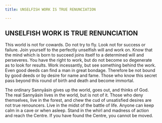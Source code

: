 ```yaml
---
title: UNSELFISH WORK IS TRUE RENUNCIATION

---
```





  

## UNSELFISH WORK IS TRUE RENUNCIATION

This world is not for cowards. Do not try to fly. Look not for success
or failure. Join yourself to the perfectly unselfish will and work on.
Know that the mind which is born to succeed joins itself to a determined
will and perseveres. You have the right to work, but do not become so
degenerate as to look for results. Work incessantly, but see something
behind the work. Even good deeds can find a man in great bondage.
Therefore be not bound by good deeds or by desire for name and fame.
Those who know this secret pass beyond this round of birth and death and
become immortal.

The ordinary Sannyāsin gives up the world, goes out, and thinks of God.
The real Sannyāsin lives in the world, but is not of it. Those who deny
themselves, live in the forest, and chew the cud of unsatisfied desires
are not true renouncers. Live in the midst of the battle of life. Anyone
can keep calm in a cave or when asleep. Stand in the whirl and madness
of action and reach the Centre. If you have found the Centre, you cannot
be moved.


